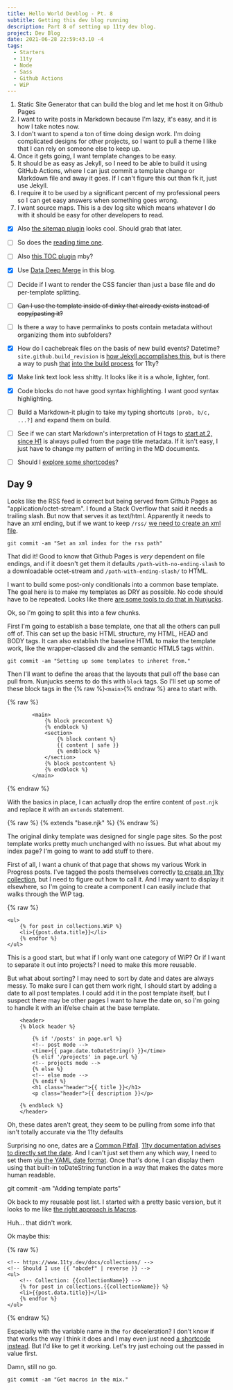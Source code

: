 ```yaml
---
title: Hello World Devblog - Pt. 8
subtitle: Getting this dev blog running
description: Part 8 of setting up 11ty dev blog.
project: Dev Blog
date: 2021-06-28 22:59:43.10 -4
tags:
  - Starters
  - 11ty
  - Node
  - Sass
  - Github Actions
  - WiP
---
```



1. Static Site Generator that can build the blog and let me host it on Github Pages
2. I want to write posts in Markdown because I'm lazy, it's easy, and it is how I take notes now.
3. I don't want to spend a ton of time doing design work. I'm doing complicated designs for other projects, so I want to pull a theme I like that I can rely on someone else to keep up.
4. Once it gets going, I want template changes to be easy.
5. It should be as easy as Jekyll, so I need to be able to build it using GitHub Actions, where I can just commit a template change or Markdown file and away it goes. If I can't figure this out than fk it, just use Jekyll.
6. I require it to be used by a significant percent of my professional peers so I can get easy answers when something goes wrong.
7. I want source maps. This is a dev log site which means whatever I do with it should be easy for other developers to read.

- [x] Also [the sitemap plugin](https://www.npmjs.com/package/@quasibit/eleventy-plugin-sitemap) looks cool. Should grab that later.

- [ ] So does the [reading time one](https://www.npmjs.com/package/eleventy-plugin-reading-time).

- [ ] Also [this TOC plugin](https://github.com/jdsteinbach/eleventy-plugin-toc/) mby?

- [x] Use [Data Deep Merge](https://www.11ty.dev/docs/data-deep-merge/) in this blog.

- [ ] Decide if I want to render the CSS fancier than just a base file and do per-template splitting.

<s>

- [ ] Can I use the template inside of dinky that already exists instead of copy/pasting it?

</s>

- [ ] Is there a way to have permalinks to posts contain metadata without organizing them into subfolders?

- [x] How do I cachebreak files on the basis of new build events? Datetime? `site.github.build_revision` is [how Jekyll accomplishes this](https://github.com/jekyll/github-metadata/blob/master/docs/site.github.md), but is there a way to push [that](https://docs.github.com/en/actions/reference/context-and-expression-syntax-for-github-actions#github-context) [into the build process](https://stackoverflow.com/questions/54310050/how-to-version-build-artifacts-using-github-actions) for 11ty?

- [x] Make link text look less shitty. It looks like it is a whole, lighter, font.

- [x] Code blocks do not have good syntax highlighting. I want good syntax highlighting.

- [ ] Build a Markdown-it plugin to take my typing shortcuts `[prob, b/c, ...?]` and expand them on build.

- [ ] See if we can start Markdown's interpretation of H tags to [start at 2, since H1](https://developer.mozilla.org/en-US/docs/Web/HTML/Element/Heading_Elements#multiple_h1) is always pulled from the page title metadata. If it isn't easy, I just have to change my pattern of writing in the MD documents.

- [ ] Should I [explore some shortcodes](https://www.madebymike.com.au/writing/11ty-filters-data-shortcodes/)?

## Day 9

Looks like the RSS feed is correct but being served from Github Pages as "application/octet-stream". I found a Stack Overflow that said it needs a trailing slash. But now that serves it as text/html. Apparently it needs to have an xml ending, but if we want to keep `/rss/` [we need to create an xml file](https://luosky.com/2012/07/24/create-custom-rss-feed-for-octopress/).

`git commit -am "Set an xml index for the rss path"`

That did it! Good to know that Github Pages is *very* dependent on file endings, and if it doesn't get them it defaults `/path-with-no-ending-slash` to a downloadable octet-stream and `/path-with-ending-slash/` to HTML.

I want to build some post-only conditionals into a common base template. The goal here is to make my templates as DRY as possible. No code should have to be repeated. Looks like there [are some tools to do that in Nunjucks](https://bryanlrobinson.com/blog/using-nunjucks-if-expressions-to-create-an-active-navigation-state-in-11ty/).

Ok, so I'm going to split this into a few chunks.

First I'm going to establish a base template, one that all the others can pull off of. This can set up the basic HTML structure, my HTML, HEAD and BODY tags. It can also establish the baseline HTML to make the template work, like the wrapper-classed div and the semantic HTML5 tags within.

`git commit -am "Setting up some templates to inheret from."`

Then I'll want to define the areas that the layouts that pull off the base can pull from. Nunjucks seems to do this with `block` tags. So I'll set up some of these block tags in the {% raw %}`<main>`{% endraw %} area to start with.

{% raw %}
```liquid
		<main>
			{% block precontent %}
			{% endblock %}
			<section>
				{% block content %}
				{{ content | safe }}
				{% endblock %}
			</section>
			{% block postcontent %}
			{% endblock %}
		</main>
```
{% endraw %}

With the basics in place, I can actually drop the entire content of `post.njk` and replace it with an `extends` statement.

{% raw %}
{% extends "base.njk" %}
{% endraw %}

The original dinky template was designed for single page sites. So the post template works pretty much unchanged with no issues. But what about my index page? I'm going to want to add stuff to there.

First of all, I want a chunk of that page that shows my various Work in Progress posts. I've tagged the posts themselves correctly [to create an 11ty collection](https://www.11ty.dev/docs/collections/), but I need to figure out how to call it. And I may want to display it elsewhere, so I'm going to create a component I can easily include that walks through the WiP tag.


{% raw %}
```liquid
<ul>
    {% for post in collections.WiP %}
	<li>{{post.data.title}}</li>
	{% endfor %}
</ul>
```

This is a good start, but what if I only want one category of WiP? Or if I want to separate it out into projects? I need to make this more reusable.

But what about sorting? I may need to sort by date and dates are always messy. To make sure I can get them work right, I should start by adding a date to all post templates. I could add it in the post template itself, but I suspect there may be other pages I want to have the date on, so I'm going to handle it with an if/else chain at the base template.

```liquid
	<header>
	{% block header %}

		{% if '/posts' in page.url %}
		<!-- post mode -->
		<time>{{ page.date.toDateString() }}</time>
		{% elif '/projects' in page.url %}
		<!-- projects mode -->
		{% else %}
		<!-- else mode -->
		{% endif %}
		<h1 class="header">{{ title }}</h1>
		<p class="header">{{ description }}</p>

	{% endblock %}
	</header>
```
Oh, these dates aren't great, they seem to be pulling from some info that isn't totally accurate via the 11ty defaults

Surprising no one, dates are a [Common Pitfall](https://www.11ty.dev/docs/pitfalls/). [11ty documentation advises to directly set the date](https://www.11ty.dev/docs/dates/). And I can't just set them any which way, I need to set them [via the YAML date format](https://yaml.org/type/timestamp.html). Once that's done, I can display them using that built-in toDateString function in a way that makes the dates more human readable.

git commit -am "Adding template parts"

Ok back to my reusable post list. I started with a pretty basic version, but it looks to me like [the right approach is Macros](https://www.trysmudford.com/blog/encapsulated-11ty-components/).

Huh... that didn't work.

Ok maybe this:

{% raw %}
```liquid
<!-- https://www.11ty.dev/docs/collections/ -->
<!-- Should I use {{ "abcdef" | reverse }} -->
<ul>
	<!-- Collection: {{collectionName}} -->
    {% for post in collections.{{collectionName}} %}
	<li>{{post.data.title}}</li>
	{% endfor %}
</ul>

```
{% endraw %}

Especially with the variable name in the `for` deceleration? I don't know if that works the way I think it does and I may even just need [a shortcode instead](https://www.11ty.dev/docs/languages/nunjucks/#shortcodes). But I'd like to get it working. Let's try just echoing out the passed in value first.

Damn, still no go.

`git commit -am "Get macros in the mix."`
